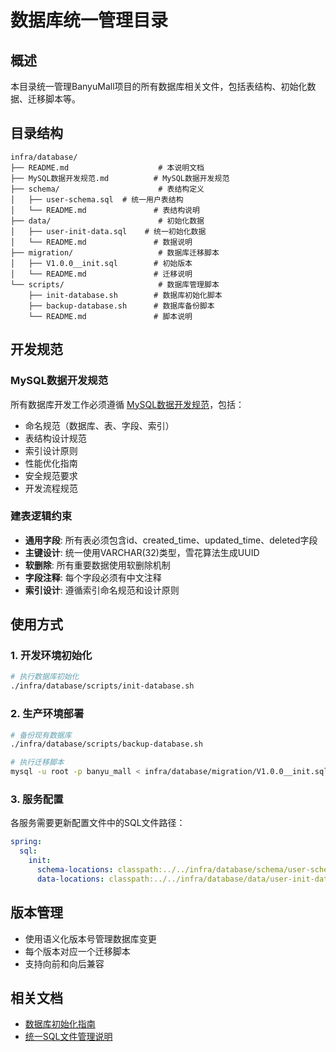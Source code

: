 # 数据库统一管理目录

## 概述

本目录统一管理BanyuMall项目的所有数据库相关文件，包括表结构、初始化数据、迁移脚本等。

## 目录结构

```
infra/database/
├── README.md                    # 本说明文档
├── MySQL数据开发规范.md          # MySQL数据开发规范
├── schema/                      # 表结构定义
│   ├── user-schema.sql  # 统一用户表结构
│   └── README.md               # 表结构说明
├── data/                        # 初始化数据
│   ├── user-init-data.sql    # 统一初始化数据
│   └── README.md               # 数据说明
├── migration/                   # 数据库迁移脚本
│   ├── V1.0.0__init.sql        # 初始版本
│   └── README.md               # 迁移说明
└── scripts/                     # 数据库管理脚本
    ├── init-database.sh        # 数据库初始化脚本
    ├── backup-database.sh      # 数据库备份脚本
    └── README.md               # 脚本说明
```

## 开发规范

### MySQL数据开发规范
所有数据库开发工作必须遵循 [MySQL数据开发规范](./MySQL数据开发规范.md)，包括：
- 命名规范（数据库、表、字段、索引）
- 表结构设计规范
- 索引设计原则
- 性能优化指南
- 安全规范要求
- 开发流程规范

### 建表逻辑约束
- **通用字段**: 所有表必须包含id、created_time、updated_time、deleted字段
- **主键设计**: 统一使用VARCHAR(32)类型，雪花算法生成UUID
- **软删除**: 所有重要数据使用软删除机制
- **字段注释**: 每个字段必须有中文注释
- **索引设计**: 遵循索引命名规范和设计原则

## 使用方式

### 1. 开发环境初始化
```bash
# 执行数据库初始化
./infra/database/scripts/init-database.sh
```

### 2. 生产环境部署
```bash
# 备份现有数据库
./infra/database/scripts/backup-database.sh

# 执行迁移脚本
mysql -u root -p banyu_mall < infra/database/migration/V1.0.0__init.sql
```

### 3. 服务配置
各服务需要更新配置文件中的SQL文件路径：

```yaml
spring:
  sql:
    init:
      schema-locations: classpath:../../infra/database/schema/user-schema.sql
      data-locations: classpath:../../infra/database/data/user-init-data.sql
```

## 版本管理

- 使用语义化版本号管理数据库变更
- 每个版本对应一个迁移脚本
- 支持向前和向后兼容

## 相关文档

- [数据库初始化指南](../../DATABASE-INIT-GUIDE.md)
- [统一SQL文件管理说明](../../UNIFIED-SQL-MANAGEMENT.md) 